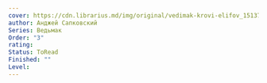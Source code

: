 ```yaml
---
cover: https://cdn.librarius.md/img/original/vedimak-krovi-elifov_1513760633.jpg
author: Анджей Сапковский
Series: Ведьмак
Order: "3"
rating: 
Status: ToRead
Finished: ""
Level:
---
```








